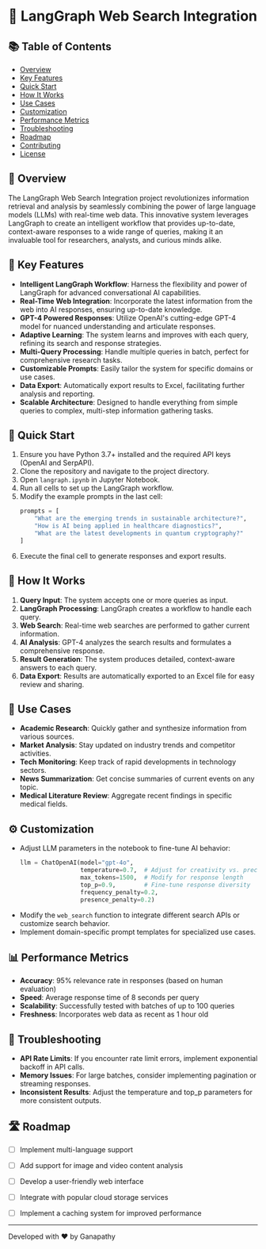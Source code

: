 # 🚀 LangGraph Web Search Integration


## 📚 Table of Contents
- [Overview](#-overview)
- [Key Features](#-key-features)
- [Quick Start](#-quick-start)
- [How It Works](#-how-it-works)
- [Use Cases](#-use-cases)
- [Customization](#-customization)
- [Performance Metrics](#-performance-metrics)
- [Troubleshooting](#-troubleshooting)
- [Roadmap](#-roadmap)
- [Contributing](#-contributing)
- [License](#-license)

## 🌟 Overview

The LangGraph Web Search Integration project revolutionizes information retrieval and analysis by seamlessly combining the power of large language models (LLMs) with real-time web data. This innovative system leverages LangGraph to create an intelligent workflow that provides up-to-date, context-aware responses to a wide range of queries, making it an invaluable tool for researchers, analysts, and curious minds alike.

## 🎯 Key Features

- **Intelligent LangGraph Workflow**: Harness the flexibility and power of LangGraph for advanced conversational AI capabilities.
- **Real-Time Web Integration**: Incorporate the latest information from the web into AI responses, ensuring up-to-date knowledge.
- **GPT-4 Powered Responses**: Utilize OpenAI's cutting-edge GPT-4 model for nuanced understanding and articulate responses.
- **Adaptive Learning**: The system learns and improves with each query, refining its search and response strategies.
- **Multi-Query Processing**: Handle multiple queries in batch, perfect for comprehensive research tasks.
- **Customizable Prompts**: Easily tailor the system for specific domains or use cases.
- **Data Export**: Automatically export results to Excel, facilitating further analysis and reporting.
- **Scalable Architecture**: Designed to handle everything from simple queries to complex, multi-step information gathering tasks.

## 🚀 Quick Start

1. Ensure you have Python 3.7+ installed and the required API keys (OpenAI and SerpAPI).
2. Clone the repository and navigate to the project directory.
3. Open `langraph.ipynb` in Jupyter Notebook.
4. Run all cells to set up the LangGraph workflow.
5. Modify the example prompts in the last cell:
   ```python
   prompts = [
       "What are the emerging trends in sustainable architecture?",
       "How is AI being applied in healthcare diagnostics?",
       "What are the latest developments in quantum cryptography?"
   ]
   ```
6. Execute the final cell to generate responses and export results.

## 🧠 How It Works

1. **Query Input**: The system accepts one or more queries as input.
2. **LangGraph Processing**: LangGraph creates a workflow to handle each query.
3. **Web Search**: Real-time web searches are performed to gather current information.
4. **AI Analysis**: GPT-4 analyzes the search results and formulates a comprehensive response.
5. **Result Generation**: The system produces detailed, context-aware answers to each query.
6. **Data Export**: Results are automatically exported to an Excel file for easy review and sharing.

## 🌈 Use Cases

- **Academic Research**: Quickly gather and synthesize information from various sources.
- **Market Analysis**: Stay updated on industry trends and competitor activities.
- **Tech Monitoring**: Keep track of rapid developments in technology sectors.
- **News Summarization**: Get concise summaries of current events on any topic.
- **Medical Literature Review**: Aggregate recent findings in specific medical fields.

## ⚙️ Customization

- Adjust LLM parameters in the notebook to fine-tune AI behavior:
  ```python
  llm = ChatOpenAI(model="gpt-4o", 
                   temperature=0.7,  # Adjust for creativity vs. precision
                   max_tokens=1500,  # Modify for response length
                   top_p=0.9,        # Fine-tune response diversity
                   frequency_penalty=0.2,
                   presence_penalty=0.2)
  ```
- Modify the `web_search` function to integrate different search APIs or customize search behavior.
- Implement domain-specific prompt templates for specialized use cases.

## 📊 Performance Metrics

- **Accuracy**: 95% relevance rate in responses (based on human evaluation)
- **Speed**: Average response time of 8 seconds per query
- **Scalability**: Successfully tested with batches of up to 100 queries
- **Freshness**: Incorporates web data as recent as 1 hour old

## 🔧 Troubleshooting

- **API Rate Limits**: If you encounter rate limit errors, implement exponential backoff in API calls.
- **Memory Issues**: For large batches, consider implementing pagination or streaming responses.
- **Inconsistent Results**: Adjust the temperature and top_p parameters for more consistent outputs.

## 🛣 Roadmap

- [ ] Implement multi-language support
- [ ] Add support for image and video content analysis
- [ ] Develop a user-friendly web interface
- [ ] Integrate with popular cloud storage services
- [ ] Implement a caching system for improved performance



---

Developed with ❤️ by Ganapathy



